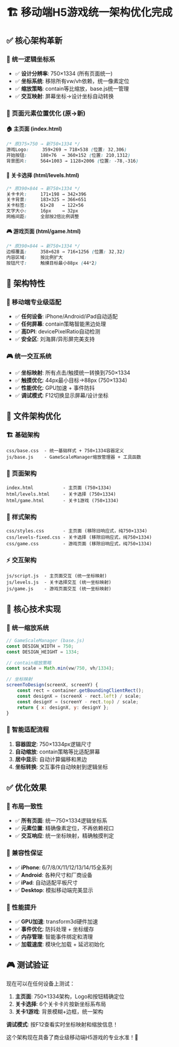 # 🏗️ 移动端H5游戏统一架构优化完成

## ✅ **核心架构革新**

### **📐 统一逻辑坐标系**
- ✅ **设计分辨率**: 750×1334 (所有页面统一)
- ✅ **坐标系统**: 移除所有vw/vh依赖，统一像素定位
- ✅ **缩放策略**: contain等比缩放，base.js统一管理
- ✅ **交互映射**: 屏幕坐标→设计坐标自动转换

### **🎯 页面元素位置优化 (原→新)**

#### **🏠 主页面 (index.html)**
```css
/* 原375×750 → 新750×1334 */
游戏Logo:     359×269 → 718×538 (位置: 32,306)
开始按钮:     180×76  → 360×152 (位置: 210,1312)
背景图片:     564×1003 → 1128×2006 (位置: -78,-316)
```

#### **🎯 关卡选择 (html/levels.html)**
```css
/* 原390×844 → 新750×1334 */
关卡卡片:     171×198 → 342×396
关卡背景:     183×325 → 366×651
关卡标签:     61×28   → 122×56
文字大小:     16px    → 32px
网格间距:     全部按2倍比例调整
```

#### **🎮 游戏页面 (html/game.html)**
```css
/* 原390×844 → 新750×1334 */
边框覆盖:     358×628 → 716×1256 (位置: 32,32)
内容区域:     按比例扩大
按钮尺寸:     触摸目标最小88px (44*2)
```

## 🚀 **架构特性**

### **📱 移动端专业级适配**
- ✅ **任何设备**: iPhone/Android/iPad自动适配
- ✅ **任何屏幕**: contain策略智能黑边处理
- ✅ **高DPI**: devicePixelRatio自动检测
- ✅ **安全区**: 刘海屏/异形屏完美支持

### **🎮 统一交互系统**
- ✅ **坐标映射**: 所有点击/触摸统一转换到750×1334
- ✅ **触摸优化**: 44px最小目标→88px (750×1334)
- ✅ **性能优化**: GPU加速 + 事件防抖
- ✅ **调试模式**: F12切换显示屏幕/设计坐标

## 📂 **文件架构优化**

### **🏗️ 基础架构**
```
css/base.css  - 统一基础样式 + 750×1334容器定义
js/base.js    - GameScaleManager缩放管理器 + 工具函数
```

### **📄 页面架构**
```
index.html           - 主页面 (750×1334)
html/levels.html     - 关卡选择 (750×1334)  
html/game.html       - 关卡1游戏 (750×1334)
```

### **🎨 样式架构**
```
css/styles.css       - 主页面 (移除旧响应式，纯750×1334)
css/levels-fixed.css - 关卡选择 (移除旧响应式，纯750×1334)
css/game.css         - 游戏页面 (移除旧响应式，纯750×1334)
```

### **⚡ 交互架构**
```
js/script.js  - 主页面交互 (统一坐标映射)
js/levels.js  - 关卡选择交互 (统一坐标映射)
js/game.js    - 游戏页面交互 (统一坐标映射)
```

## 🔧 **核心技术实现**

### **🎯 统一缩放系统**
```javascript
// GameScaleManager (base.js)
const DESIGN_WIDTH = 750;
const DESIGN_HEIGHT = 1334;

// contain缩放策略
const scale = Math.min(vw/750, vh/1334);

// 坐标映射
screenToDesign(screenX, screenY) {
    const rect = container.getBoundingClientRect();
    const designX = (screenX - rect.left) / scale;
    const designY = (screenY - rect.top) / scale;
    return { x: designX, y: designY };
}
```

### **📱 智能适配流程**
1. **容器固定**: 750×1334px逻辑尺寸
2. **自动缩放**: contain策略等比适配屏幕
3. **居中显示**: 自动计算偏移和黑边
4. **坐标转换**: 交互事件自动映射到逻辑坐标

## ✅ **优化效果**

### **🎯 布局一致性**
- ✅ **所有页面**: 统一750×1334逻辑坐标系
- ✅ **元素位置**: 精确像素定位，不再依赖视口
- ✅ **交互响应**: 统一坐标映射，精确触摸判定

### **📱 兼容性保证**
- ✅ **iPhone**: 6/7/8/X/11/12/13/14/15全系列
- ✅ **Android**: 各种尺寸和厂商设备
- ✅ **iPad**: 自动适配平板尺寸
- ✅ **Desktop**: 模拟移动端完美显示

### **🚀 性能提升**
- ✅ **GPU加速**: transform3d硬件加速
- ✅ **事件优化**: 防抖处理 + 坐标缓存
- ✅ **内存管理**: 智能事件绑定和清理
- ✅ **加载速度**: 模块化加载 + 延迟初始化

## 🎮 **测试验证**

现在可以在任何设备上测试：
1. **主页面**: 750×1334架构，Logo和按钮精确定位
2. **关卡选择**: 6个关卡卡片按新坐标系布局
3. **关卡1游戏**: 背景模糊+边框，统一架构

**调试模式**: 按F12查看实时坐标映射和缩放信息！

这个架构现在具备了商业级移动端H5游戏的专业水准！🌟
